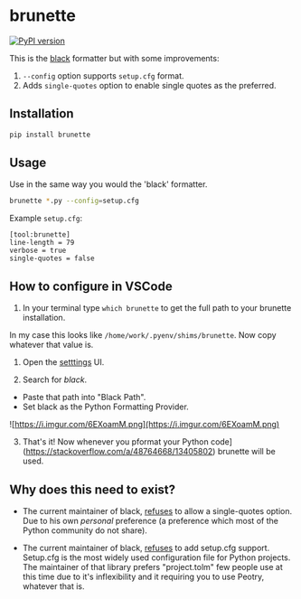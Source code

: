 # brunette

[![PyPI version](https://badge.fury.io/py/brunette.svg)](https://pypi.org/project/brunette/)

This is the [black](https://github.com/psf/black) formatter but with some improvements:

1. `--config` option supports `setup.cfg` format.
2. Adds `single-quotes` option to enable single quotes as the preferred.

## Installation

```bash
pip install brunette
```

## Usage

Use in the same way you would the 'black' formatter.

```bash
brunette *.py --config=setup.cfg
```

Example `setup.cfg`:

```
[tool:brunette]
line-length = 79
verbose = true
single-quotes = false
```

## How to configure in VSCode

1. In your terminal type `which brunette` to get the full path to your brunette installation.

In my case this looks like `/home/work/.pyenv/shims/brunette`. Now copy whatever that value is.

1. Open the [setttings](https://code.visualstudio.com/docs/getstarted/settings#_creating-user-and-workspace-settings) UI.

2. Search for *black*.

- Paste that path into "Black Path".
- Set black as the Python Formatting Provider.

![https://i.imgur.com/6EXoamM.png](https://i.imgur.com/6EXoamM.png)

3. That's it! Now whenever you pformat your Python code](https://stackoverflow.com/a/48764668/13405802) brunette will be used.

## Why does this need to exist?

- The current maintainer of black, [refuses](https://github.com/psf/black/pull/633#issuecomment-445477386) to allow a single-quotes option. Due to his own *personal* preference (a preference which most of the Python community do not share).

- The current maintainer of black, [refuses](https://github.com/psf/black/issues/683#issuecomment-542731068) to add setup.cfg support. Setup.cfg is the most widely used configuration file for Python projects. The maintainer of that library prefers "project.tolm" few people use at this time due to it's inflexibility and it requiring you to use Peotry, whatever that is.

